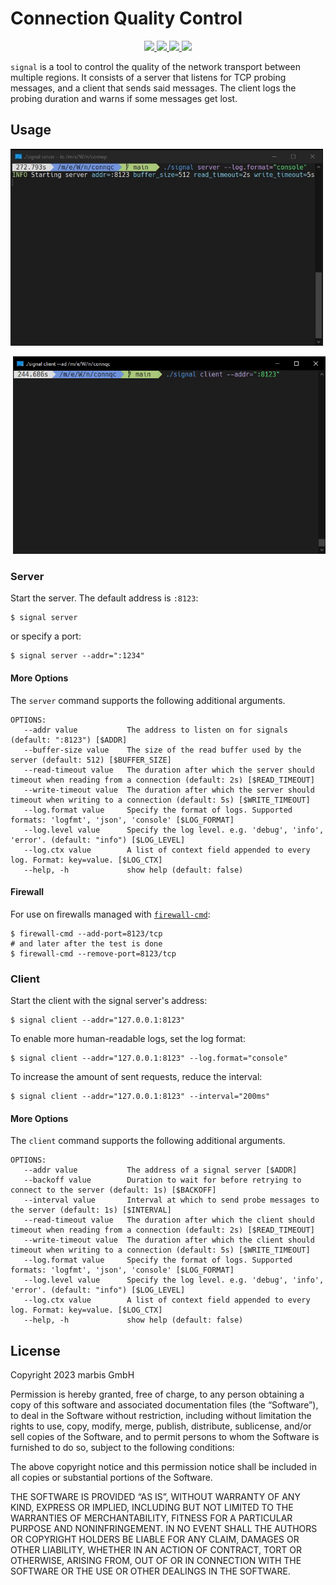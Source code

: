 # Connection Quality Control

<p align="center">
    <a href="#license">
        <img src="https://img.shields.io/badge/license-MIT-blue.svg?style=flat" />
    </a>
    <a href="https://goreportcard.com/report/github.com/nitrado/connqc">
        <img src="https://goreportcard.com/badge/github.com/nitrado/connqc" />
    </a>
    <a href="https://github.com/nitrado/connqc/releases/latest">
        <img src="https://img.shields.io/github/release/nitrado/connqc.svg?style=flat" />
    </a>
    <a href="https://pkg.go.dev/github.com/nitrado/connqc">
        <img src="https://pkg.go.dev/badge/github.com/nitrado/connqc?utm_source=godoc" />
    </a>
</p>

`signal` is a tool to control the quality of the network transport between multiple regions.
It consists of a server that listens for TCP probing messages, and a client that sends said messages.
The client logs the probing duration and warns if some messages get lost.

## Usage

<p align="left">
        <img width="500px" src="./docs/assets/server.jpg" />
</p>

<p align="right">
        <img width="500px" src="./docs/assets/client.gif" />
</p>

### Server

Start the server. The default address is `:8123`:

```shell
$ signal server 
```

or specify a port:

```shell
$ signal server --addr=":1234"
```

#### More Options

The `server` command supports the following additional arguments.

```shell
OPTIONS:
   --addr value           The address to listen on for signals (default: ":8123") [$ADDR]
   --buffer-size value    The size of the read buffer used by the server (default: 512) [$BUFFER_SIZE]
   --read-timeout value   The duration after which the server should timeout when reading from a connection (default: 2s) [$READ_TIMEOUT]
   --write-timeout value  The duration after which the server should timeout when writing to a connection (default: 5s) [$WRITE_TIMEOUT]
   --log.format value     Specify the format of logs. Supported formats: 'logfmt', 'json', 'console' [$LOG_FORMAT]
   --log.level value      Specify the log level. e.g. 'debug', 'info', 'error'. (default: "info") [$LOG_LEVEL]
   --log.ctx value        A list of context field appended to every log. Format: key=value. [$LOG_CTX]
   --help, -h             show help (default: false)
```

#### Firewall

For use on firewalls managed with [`firewall-cmd`](https://firewalld.org/documentation/man-pages/firewall-cmd.html):

```shell
$ firewall-cmd --add-port=8123/tcp
# and later after the test is done
$ firewall-cmd --remove-port=8123/tcp
```

### Client

Start the client with the signal server's address:

```shell
$ signal client --addr="127.0.0.1:8123"
```

To enable more human-readable logs, set the log format:

```shell
$ signal client --addr="127.0.0.1:8123" --log.format="console"
```

To increase the amount of sent requests, reduce the interval:

```shell
$ signal client --addr="127.0.0.1:8123" --interval="200ms"
```

#### More Options

The `client` command supports the following additional arguments.

```shell
OPTIONS:
   --addr value           The address of a signal server [$ADDR]
   --backoff value        Duration to wait for before retrying to connect to the server (default: 1s) [$BACKOFF]
   --interval value       Interval at which to send probe messages to the server (default: 1s) [$INTERVAL]
   --read-timeout value   The duration after which the client should timeout when reading from a connection (default: 2s) [$READ_TIMEOUT]
   --write-timeout value  The duration after which the client should timeout when writing to a connection (default: 5s) [$WRITE_TIMEOUT]
   --log.format value     Specify the format of logs. Supported formats: 'logfmt', 'json', 'console' [$LOG_FORMAT]
   --log.level value      Specify the log level. e.g. 'debug', 'info', 'error'. (default: "info") [$LOG_LEVEL]
   --log.ctx value        A list of context field appended to every log. Format: key=value. [$LOG_CTX]
   --help, -h             show help (default: false)
```

## License

Copyright 2023 marbis GmbH

Permission is hereby granted, free of charge, to any person obtaining a copy of this software and associated documentation files (the “Software”), to deal in the Software without restriction, including without limitation the rights to use, copy, modify, merge, publish, distribute, sublicense, and/or sell copies of the Software, and to permit persons to whom the Software is furnished to do so, subject to the following conditions:

The above copyright notice and this permission notice shall be included in all copies or substantial portions of the Software.

THE SOFTWARE IS PROVIDED “AS IS”, WITHOUT WARRANTY OF ANY KIND, EXPRESS OR IMPLIED, INCLUDING BUT NOT LIMITED TO THE WARRANTIES OF MERCHANTABILITY, FITNESS FOR A PARTICULAR PURPOSE AND NONINFRINGEMENT. IN NO EVENT SHALL THE AUTHORS OR COPYRIGHT HOLDERS BE LIABLE FOR ANY CLAIM, DAMAGES OR OTHER LIABILITY, WHETHER IN AN ACTION OF CONTRACT, TORT OR OTHERWISE, ARISING FROM, OUT OF OR IN CONNECTION WITH THE SOFTWARE OR THE USE OR OTHER DEALINGS IN THE SOFTWARE.
